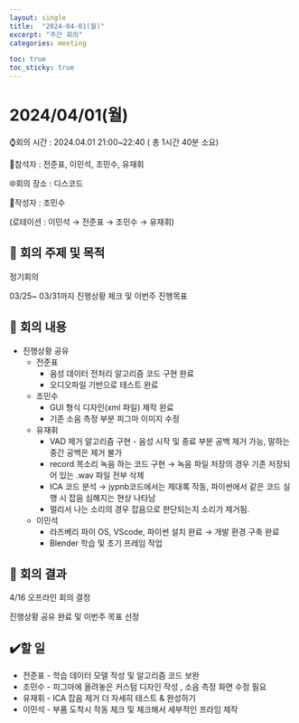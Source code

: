 ```yaml
---
layout: single
title:  "2024-04-01(월)"
excerpt: "주간 회의"
categories: meeting

toc: true
toc_sticky: true
---
```


# 2024/04/01(월)

⌚회의 시간 : 2024.04.01 21:00~22:40 ( 총 1시간 40분 소요)

👤참석자 : 전준표, 이민석, 조민수, 유재휘

🌐회의 장소 : 디스코드

📝작성자 :  조민수

(로테이션 : 이민석 → 전준표 → 조민수 → 유재휘)

## 🔳 **회의 주제 및 목적**

정기회의

03/25~ 03/31까지 진행상황 체크 및 이번주 진행목표 

## 🔳 **회의 내용**

- 진행상황 공유
    - 전준표
        - 음성 데이터 전처리 알고리즘 코드 구현 완료
        - 오디오파일 기반으로 테스트 완료
    - 조민수
        - GUI 형식 디자인(xml 파일) 제작 완료
        - 기존 소음 측정 부분 피그마 이미지 수정
    - 유재휘
        - VAD 제거 알고리즘 구현 - 음성 시작 및 종료 부분 공백 제거 가능, 말하는 중간 공백은 제거 불가
        - record 목소리 녹음 하는 코드 구현 → 녹음 파일 저장의 경우 기존 저장되어 있는 .wav 파일 전부 삭제
        - ICA 코드 분석 → jypnb코드에서는 제대록 작동, 파이썬에서 같은 코드 실행 시 잡음 심해지는 현상 나타남
        - 멀리서 나는 소리의 경우 잡음으로 판단되는지 소리가 제거됨.
    - 이민석
        - 라즈베리 파이 OS, VScode, 파이썬 설치 완료 → 개발 환경 구축 완료
        - Blender 학습 및 초기 프레임 작업

## 🔳 **회의 결과**

4/16 오프라인 회의 결정

진행상황 공유 완료 및 이번주 목표 선정

## ✔️할 일

- 전준표 - 학습 데이터 모델 작성 및 알고리즘 코드 보완
- 조민수 - 피그마에 올려놓은 커스텀 디자인 작성 , 소음 측정 화면 수정 필요
- 유재휘 - ICA 잡음 제거 더 자세히 테스트 & 완성하기
- 이민석 - 부품 도착시 작동 체크 및 체크해서 세부적인 프라임 제작
